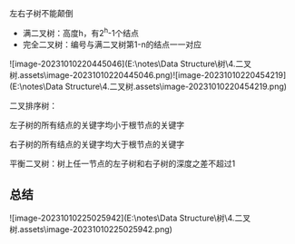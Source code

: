 左右子树不能颠倒



- 满二叉树：高度h，有2<sup>h</sup>-1个结点
- 完全二叉树：编号与满二叉树第1-n的结点一一对应

![image-20231010220445046](E:\notes\Data Structure\树\4.二叉树.assets\image-20231010220445046.png)![image-20231010220454219](E:\notes\Data Structure\4.二叉树.assets\image-20231010220454219.png)



二叉排序树：

左子树的所有结点的关键字均小于根节点的关键字

右子树的所有结点的关键字均大于根节点的关键字



平衡二叉树：树上任一节点的左子树和右子树的深度之差不超过1



 

## 总结

![image-20231010225025942](E:\notes\Data Structure\树\4.二叉树.assets\image-20231010225025942.png)